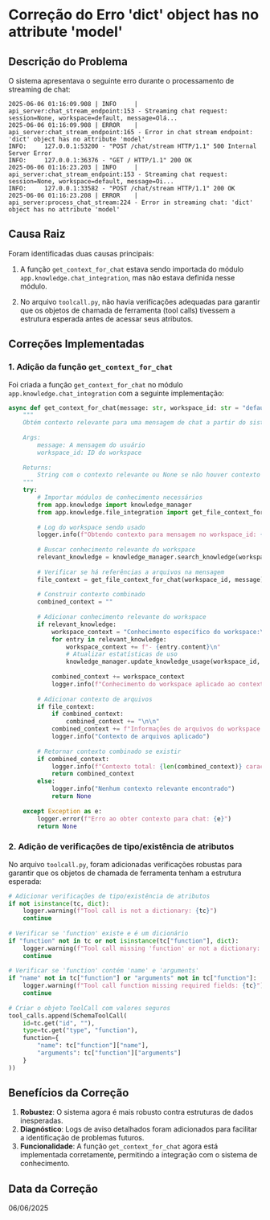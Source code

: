 # Correção do Erro 'dict' object has no attribute 'model'

## Descrição do Problema

O sistema apresentava o seguinte erro durante o processamento de streaming de chat:

```
2025-06-06 01:16:09.908 | INFO     | api_server:chat_stream_endpoint:153 - Streaming chat request: session=None, workspace=default, message=Olá...
2025-06-06 01:16:09.908 | ERROR    | api_server:chat_stream_endpoint:165 - Error in chat stream endpoint: 'dict' object has no attribute 'model'
INFO:     127.0.0.1:53200 - "POST /chat/stream HTTP/1.1" 500 Internal Server Error
INFO:     127.0.0.1:36376 - "GET / HTTP/1.1" 200 OK
2025-06-06 01:16:23.203 | INFO     | api_server:chat_stream_endpoint:153 - Streaming chat request: session=None, workspace=default, message=Oi...
INFO:     127.0.0.1:33582 - "POST /chat/stream HTTP/1.1" 200 OK
2025-06-06 01:16:23.208 | ERROR    | api_server:process_chat_stream:224 - Error in streaming chat: 'dict' object has no attribute 'model'
```

## Causa Raiz

Foram identificadas duas causas principais:

1. A função `get_context_for_chat` estava sendo importada do módulo `app.knowledge.chat_integration`, mas não estava definida nesse módulo.

2. No arquivo `toolcall.py`, não havia verificações adequadas para garantir que os objetos de chamada de ferramenta (tool calls) tivessem a estrutura esperada antes de acessar seus atributos.

## Correções Implementadas

### 1. Adição da função `get_context_for_chat`

Foi criada a função `get_context_for_chat` no módulo `app.knowledge.chat_integration` com a seguinte implementação:

```python
async def get_context_for_chat(message: str, workspace_id: str = "default") -> Optional[str]:
    """
    Obtém contexto relevante para uma mensagem de chat a partir do sistema de conhecimento.
    
    Args:
        message: A mensagem do usuário
        workspace_id: ID do workspace
        
    Returns:
        String com o contexto relevante ou None se não houver contexto
    """
    try:
        # Importar módulos de conhecimento necessários
        from app.knowledge import knowledge_manager
        from app.knowledge.file_integration import get_file_context_for_chat
        
        # Log do workspace sendo usado
        logger.info(f"Obtendo contexto para mensagem no workspace_id: {workspace_id}")
        
        # Buscar conhecimento relevante do workspace
        relevant_knowledge = knowledge_manager.search_knowledge(workspace_id, message, limit=5)
        
        # Verificar se há referências a arquivos na mensagem
        file_context = get_file_context_for_chat(workspace_id, message)
        
        # Construir contexto combinado
        combined_context = ""
        
        # Adicionar conhecimento relevante do workspace
        if relevant_knowledge:
            workspace_context = "Conhecimento específico do workspace:\n"
            for entry in relevant_knowledge:
                workspace_context += f"- {entry.content}\n"
                # Atualizar estatísticas de uso
                knowledge_manager.update_knowledge_usage(workspace_id, entry.id)
            
            combined_context += workspace_context
            logger.info(f"Conhecimento do workspace aplicado ao contexto: {len(relevant_knowledge)} entradas")
        
        # Adicionar contexto de arquivos
        if file_context:
            if combined_context:
                combined_context += "\n\n"
            combined_context += f"Informações de arquivos do workspace:\n{file_context}"
            logger.info("Contexto de arquivos aplicado")
        
        # Retornar contexto combinado se existir
        if combined_context:
            logger.info(f"Contexto total: {len(combined_context)} caracteres")
            return combined_context
        else:
            logger.info("Nenhum contexto relevante encontrado")
            return None
            
    except Exception as e:
        logger.error(f"Erro ao obter contexto para chat: {e}")
        return None
```

### 2. Adição de verificações de tipo/existência de atributos

No arquivo `toolcall.py`, foram adicionadas verificações robustas para garantir que os objetos de chamada de ferramenta tenham a estrutura esperada:

```python
# Adicionar verificações de tipo/existência de atributos
if not isinstance(tc, dict):
    logger.warning(f"Tool call is not a dictionary: {tc}")
    continue
    
# Verificar se 'function' existe e é um dicionário
if "function" not in tc or not isinstance(tc["function"], dict):
    logger.warning(f"Tool call missing 'function' or not a dictionary: {tc}")
    continue
    
# Verificar se 'function' contém 'name' e 'arguments'
if "name" not in tc["function"] or "arguments" not in tc["function"]:
    logger.warning(f"Tool call function missing required fields: {tc}")
    continue
    
# Criar o objeto ToolCall com valores seguros
tool_calls.append(SchemaToolCall(
    id=tc.get("id", ""),
    type=tc.get("type", "function"),
    function={
        "name": tc["function"]["name"],
        "arguments": tc["function"]["arguments"]
    }
))
```

## Benefícios da Correção

1. **Robustez**: O sistema agora é mais robusto contra estruturas de dados inesperadas.
2. **Diagnóstico**: Logs de aviso detalhados foram adicionados para facilitar a identificação de problemas futuros.
3. **Funcionalidade**: A função `get_context_for_chat` agora está implementada corretamente, permitindo a integração com o sistema de conhecimento.

## Data da Correção

06/06/2025

